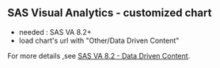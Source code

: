 ## SAS Visual Analytics - customized chart

- needed : SAS VA 8.2+
- load chart's url with "Other/Data Driven Content"

For more details ,see [SAS VA 8.2 - Data Driven Content](https://).
